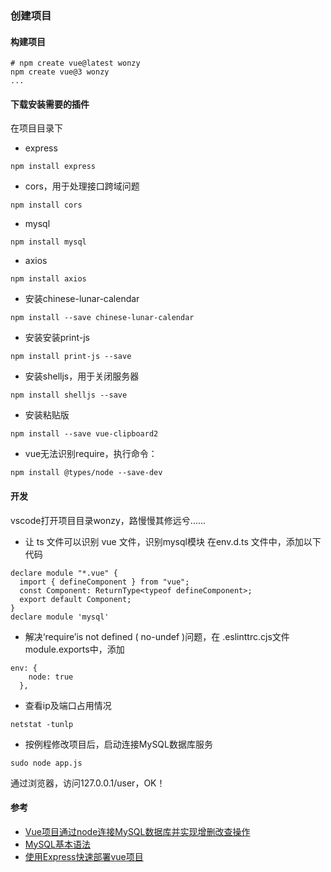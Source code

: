 ### 创建项目
#### 构建项目
```
# npm create vue@latest wonzy
npm create vue@3 wonzy
...
```


#### 下载安装需要的插件
在项目目录下
* express
```
npm install express
```
* cors，用于处理接口跨域问题
```
npm install cors
```
* mysql
```
npm install mysql
```
* axios
```
npm install axios
```
* 安装chinese-lunar-calendar
```
npm install --save chinese-lunar-calendar
```
* 安装安装print-js
```
npm install print-js --save
```
* 安装shelljs，用于关闭服务器
```
npm install shelljs --save
```
* 安装粘贴版
```
npm install --save vue-clipboard2
```

* vue无法识别require，执行命令：
```
npm install @types/node --save-dev
```

#### 开发
vscode打开项目目录wonzy，路慢慢其修远兮......

* 让 ts 文件可以识别 vue 文件，识别mysql模块
  在env.d.ts 文件中，添加以下代码

```
declare module "*.vue" {
  import { defineComponent } from "vue";
  const Component: ReturnType<typeof defineComponent>;
  export default Component;
}
declare module 'mysql'
```

* 解决‘require’is not defined ( no-undef )问题，在 .eslinttrc.cjs文件module.exports中，添加
```
env: {
    node: true
  },
```
* 查看ip及端口占用情况
```
netstat -tunlp
```
* 按例程修改项目后，启动连接MySQL数据库服务
```
sudo node app.js
```
通过浏览器，访问127.0.0.1/user，OK！



#### 参考
* [Vue项目通过node连接MySQL数据库并实现增删改查操作](https://blog.csdn.net/weixin_52580677/article/details/123204092)
* [MySQL基本语法](https://blog.csdn.net/liustreh/article/details/123411958)
* [使用Express快速部署vue项目](https://www.bilibili.com/read/mobile?id=15263164&plat_id=5&share_from=article&share_medium=android&share_plat=android&share_session_id=22c3107e-1f58-4787-afab-53c7300929fb&share_source=WEIXIN&share_tag=s_i&timestamp=1680525140&unique_k=NTUcz6X)
